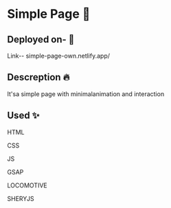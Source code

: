 
  # Simple Page 📝  
  
  
  ## Deployed on- 🚀  
  Link--     simple-page-own.netlify.app/
  
  ## Descreption 🔥  
It'sa simple page with minimalanimation and interaction 
      
  ## Used ✨  
  HTML

  CSS

  JS

  GSAP

  LOCOMOTIVE

  SHERYJS
  